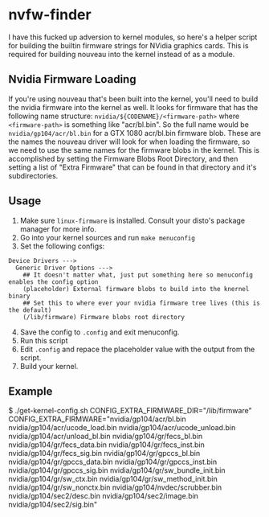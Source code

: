 # nvfw-finder
I have this fucked up adversion to kernel modules, so here's a helper script for building the builtin firmware strings for NVidia graphics cards. This is required for building nouveau into the kernel instead of as a module.

## Nvidia Firmware Loading
If you're using nouveau that's been built into the kernel, you'll need to build the nvidia firmware into the kernel as well. It looks for firmware that has the following name structure: `nvidia/${CODENAME}/<firmware-path>` where `<firmware-path>` is something like "acr/bl.bin". So the full name would be `nvidia/gp104/acr/bl.bin` for a GTX 1080 acr/bl.bin firmware blob. These are the names the nouveau driver will look for when loading the firmware, so we need to use the same names for the firmware blobs in the kernel. This is accomplished by setting the Firmware Blobs Root Directory, and then setting a list of "Extra Firmware" that can be found in that directory and it's subdirectories. 

## Usage
1. Make sure `linux-firmware` is installed. Consult your disto's package manager for more info.
2. Go into your kernel sources and run `make menuconfig`
3. Set the following configs:
```
Device Drivers --->
  Generic Driver Options --->
    ## It doesn't matter what, just put something here so menuconfig enables the config option
    (placeholder) External firmware blobs to build into the knernel binary
    ## Set this to where ever your nvidia firmware tree lives (this is the default)
    (/lib/firmware) Firmware blobs root directory
```
4. Save the config to `.config` and exit menuconfig.
5. Run this script
6. Edit `.config` and repace the placeholder value with the output from the script.
7. Build your kernel.

## Example
$ ./get-kernel-config.sh
CONFIG_EXTRA_FIRMWARE_DIR="/lib/firmware"
CONFIG_EXTRA_FIRMWARE="nvidia/gp104/acr/bl.bin nvidia/gp104/acr/ucode_load.bin nvidia/gp104/acr/ucode_unload.bin nvidia/gp104/acr/unload_bl.bin nvidia/gp104/gr/fecs_bl.bin nvidia/gp104/gr/fecs_data.bin nvidia/gp104/gr/fecs_inst.bin nvidia/gp104/gr/fecs_sig.bin nvidia/gp104/gr/gpccs_bl.bin nvidia/gp104/gr/gpccs_data.bin nvidia/gp104/gr/gpccs_inst.bin nvidia/gp104/gr/gpccs_sig.bin nvidia/gp104/gr/sw_bundle_init.bin nvidia/gp104/gr/sw_ctx.bin nvidia/gp104/gr/sw_method_init.bin nvidia/gp104/gr/sw_nonctx.bin nvidia/gp104/nvdec/scrubber.bin nvidia/gp104/sec2/desc.bin nvidia/gp104/sec2/image.bin nvidia/gp104/sec2/sig.bin"
